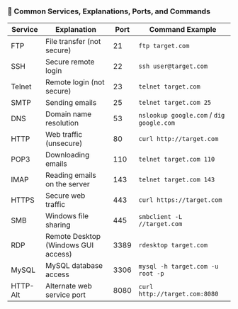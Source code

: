 ### 🔌 Common Services, Explanations, Ports, and Commands

| Service  | Explanation                                       | Port | Command Example                          |
|----------|---------------------------------------------------|------|-------------------------------------------|
| FTP      | File transfer (not secure)                        | 21   | `ftp target.com`                          |
| SSH      | Secure remote login                               | 22   | `ssh user@target.com`                     |
| Telnet   | Remote login (not secure)                         | 23   | `telnet target.com`                       |
| SMTP     | Sending emails                                    | 25   | `telnet target.com 25`                    |
| DNS      | Domain name resolution                            | 53   | `nslookup google.com` / `dig google.com`  |
| HTTP     | Web traffic (unsecure)                            | 80   | `curl http://target.com`                  |
| POP3     | Downloading emails                                | 110  | `telnet target.com 110`                   |
| IMAP     | Reading emails on the server                      | 143  | `telnet target.com 143`                   |
| HTTPS    | Secure web traffic                                | 443  | `curl https://target.com`                 |
| SMB      | Windows file sharing                              | 445  | `smbclient -L //target.com`               |
| RDP      | Remote Desktop (Windows GUI access)               | 3389 | `rdesktop target.com`                     |
| MySQL    | MySQL database access                             | 3306 | `mysql -h target.com -u root -p`          |
| HTTP-Alt | Alternate web service port                        | 8080 | `curl http://target.com:8080`             |
